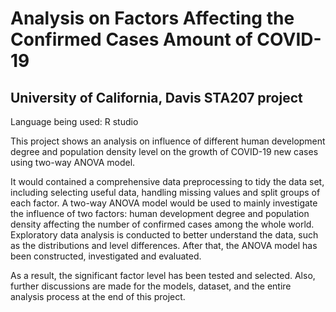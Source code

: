 # Analysis on Factors Affecting the Confirmed Cases Amount of COVID-19

## University of California, Davis STA207 project 
Language being used: R studio

This project shows an analysis on influence of different human development degree and population density level on the growth of COVID-19 new cases using two-way ANOVA model. 

It would contained a comprehensive data preprocessing to tidy the data set, including selecting useful data, handling missing values and split groups of each factor. A two-way ANOVA model would be used to mainly investigate the influence of two factors: human development degree and population density affecting the number of confirmed cases among the whole world. Exploratory data analysis is conducted to better understand the data, such as the distributions and level differences. After that, the ANOVA model has been constructed, investigated and evaluated.

As a result, the significant factor level has been tested and selected. Also, further discussions are made for the models, dataset, and the entire analysis process at the end of this project. 
